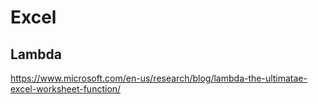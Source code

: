 # Excel

## Lambda
https://www.microsoft.com/en-us/research/blog/lambda-the-ultimatae-excel-worksheet-function/
